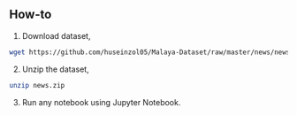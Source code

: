 ## How-to

1. Download dataset,
```bash
wget https://github.com/huseinzol05/Malaya-Dataset/raw/master/news/news.zip
```

2. Unzip the dataset,
```bash
unzip news.zip
```

3. Run any notebook using Jupyter Notebook.

